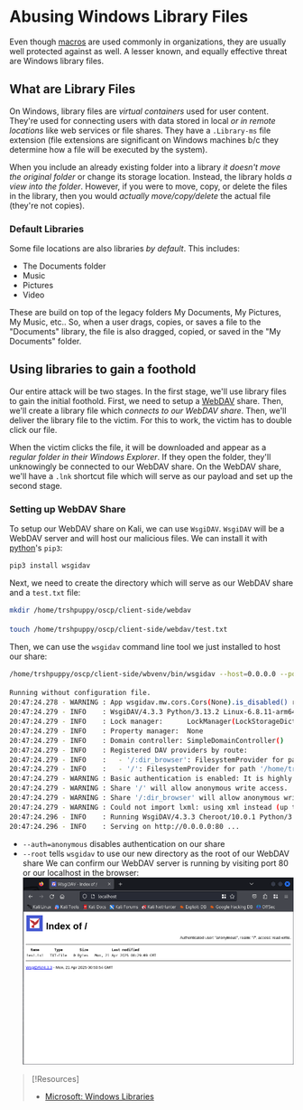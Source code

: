 
# Abusing Windows Library Files
Even though [macros](microsoft-word-macros.md) are used commonly in organizations, they are usually well protected against as well. A lesser known, and equally effective threat are Windows library files.
## What are Library Files
On Windows, library files are *virtual containers* used for user content. They're used for connecting users with data stored in local *or in remote locations* like web services or file shares. They have a `.Library-ms` file extension (file extensions are significant on Windows machines b/c they determine how a file will be executed by the system).

When you include an already existing folder into a library *it doesn't move the original folder* or change its storage location. Instead, the library holds *a view into the folder*. However, if you were to move, copy, or delete the files in the library, then you would *actually move/copy/delete* the actual file (they're not copies).
### Default Libraries
Some file locations are also libraries *by default*. This includes:
- The Documents folder
- Music
- Pictures
- Video

These are build on top of the legacy folders My Documents, My Pictures, My Music, etc.. So, when a user drags, copies, or saves a file to the "Documents" library, the file is also dragged, copied, or saved in the "My Documents" folder.
## Using libraries to gain a foothold
Our entire attack will be two stages. In the first stage, we'll use library files to gain the initial foothold. First, we need to setup a [WebDAV](../../www/WebDAV.md) share. Then, we'll create a library file which *connects to our WebDAV share*. Then, we'll deliver the library file to the victim. For this to work, the victim has to double click our file.

When the victim clicks the file, it will be downloaded and appear as a *regular folder in their Windows Explorer*. If they open the folder, they'll unknowingly be connected to our WebDAV share. On the WebDAV share, we'll have a `.lnk` shortcut file which will serve as our payload and set up the second stage.
### Setting up WebDAV Share
To setup our WebDAV share on Kali, we can use `WsgiDAV`. `WsgiDAV` will be a WebDAV server and will host our malicious files. We can install it with [python](../../coding/languages/python/python.md)'s `pip3`:
```bash
pip3 install wsgidav
```
Next, we need to create the directory which will serve as our WebDAV share and a `test.txt` file:
```bash
mkdir /home/trshpuppy/oscp/client-side/webdav

touch /home/trshpuppy/oscp/client-side/webdav/test.txt
```
Then, we can use the `wsgidav` command line tool we just installed to host our share:
```bash
/home/trshpuppy/oscp/client-side/wbvenv/bin/wsgidav --host=0.0.0.0 --port=80 --auth=anonymous --root /home/trshpuppy/oscp/client-side/webdav

Running without configuration file.
20:47:24.278 - WARNING : App wsgidav.mw.cors.Cors(None).is_disabled() returned True: skipping.
20:47:24.279 - INFO    : WsgiDAV/4.3.3 Python/3.13.2 Linux-6.8.11-arm64-aarch64-with-glibc2.38
20:47:24.279 - INFO    : Lock manager:      LockManager(LockStorageDict)
20:47:24.279 - INFO    : Property manager:  None
20:47:24.279 - INFO    : Domain controller: SimpleDomainController()
20:47:24.279 - INFO    : Registered DAV providers by route:
20:47:24.279 - INFO    :   - '/:dir_browser': FilesystemProvider for path '/home/trshpuppy/oscp/client-side/wbvenv/lib/python3.13/site-packages/wsgidav/dir_browser/htdocs' (Read-Only) (anonymous)
20:47:24.279 - INFO    :   - '/': FilesystemProvider for path '/home/trshpuppy/oscp/client-side/webdav' (Read-Write) (anonymous)
20:47:24.279 - WARNING : Basic authentication is enabled: It is highly recommended to enable SSL.
20:47:24.279 - WARNING : Share '/' will allow anonymous write access.
20:47:24.279 - WARNING : Share '/:dir_browser' will allow anonymous write access.
20:47:24.279 - WARNING : Could not import lxml: using xml instead (up to 10% slower). Consider `pip install lxml`(see https://pypi.python.org/pypi/lxml).
20:47:24.296 - INFO    : Running WsgiDAV/4.3.3 Cheroot/10.0.1 Python/3.13.2
20:47:24.296 - INFO    : Serving on http://0.0.0.0:80 ...
```
- `--auth=anonymous` disables authentication on our share
- `--root` tells `wsgidav` to use our new directory as the root of our WebDAV share
We can confirm our WebDAV server is running by visiting port 80 or our localhost in the browser:
![](../oscp-pics/abusing-library-files-1.png)

> [!Resources]
> - [Microsoft: Windows Libraries](https://learn.microsoft.com/en-us/windows/client-management/client-tools/windows-libraries)